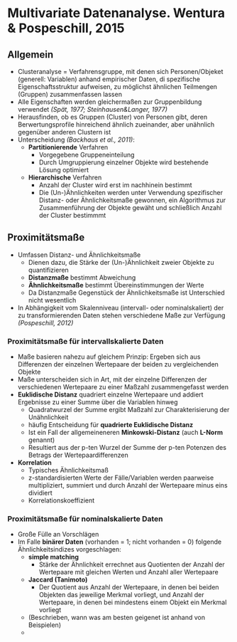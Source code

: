 # Multivariate Datenanalyse. Wentura & Pospeschill, 2015

## Allgemein
- Clusteranalyse = Verfahrensgruppe, mit denen sich Personen/Objeket (generell: Variablen) anhand empirischer Daten, di spezifische Eigenschaftsstruktur aufweisen, zu möglichst ähnlichen Teilmengen (Gruppen) zusammenfassen lassen
- Alle Eigenschaften werden gleichermaßen zur Gruppenbildung verwendet *(Spät, 1977; Steinhausen&Langer, 1977)*
- Herausfinden, ob es Gruppen (Cluster) von Personen gibt, deren Berwertungsprofile hinreichend ähnlich zueinander, aber unähnlich gegenüber anderen Clustern ist
- Unterscheidung *(Backhaus et al., 2011)*:
  - **Partitionierende** Verfahren
    - Vorgegebene Gruppeneinteilung
    - Durch Umgruppierung einzelner Objekte wird bestehende Lösung optimiert
  - **Hierarchische** Verfahren
    - Anzahl der Cluster wird erst im nachhinein bestimmt
    - Die (Un-)Ähnlichkeiten werden unter Verwendung spezifischer Distanz- oder Ähnlichkeitsmaße gewonnen, ein Algorithmus zur          Zusammenführung der Objekte gewäht und schließlich Anzahl der Cluster bestimmmt
      
## Proximitätsmaße
- Umfassen Distanz- und Ähnlichkeitsmaße
  - Dienen dazu, die Stärke der (Un-)Ähnlichkeit zweier Objekte zu quantifizieren
  - **Distanzmaße** bestimmt Abweichung
  - **Ähnlichkeitsmaße** bestimmt Übereinstimmungen der Werte
  - Da Distanzmaße Gegenstück der Ähnlichkeitsmaße ist Unterschied nicht wesentlich
- In Abhängigkeit vom Skalenniveau (intervall- oder nominalskaliert) der zu transformierenden Daten stehen verschiedene Maße zur    Verfügung *(Pospeschill, 2012)*
### Proximitätsmaße für intervallskalierte Daten
- Maße basieren nahezu auf gleichem Prinzip: Ergeben sich aus Differenzen der einzelnen Wertepaare der beiden zu vergleichenden Objekte
- Maße unterscheiden sich in Art, mit der einzelne Differenzen der verschiedenen Wertepaare zu einer Maßzahl zusammengefasst werden
- **Euklidische Distanz** quadriert einzelne Wertepaare und addiert Ergebnisse zu einer Summe über die Variablen hinweg
  - Quadratwurzel der Summe ergibt Maßzahl zur Charakterisierung der Unähnlichkeit
  - häufig Entscheidung für **quadrierte Euklidische Distanz**
  - Ist ein Fall der allgemeineneren **Minkowski-Distanz** (auch **L-Norm** genannt)
  - Resultiert aus der p-ten Wurzel der Summe der p-ten Potenzen des Betrags der Wertepaardifferenzen
- **Korrelation**
  - Typisches Ähnlichkeitsmaß
  - z-standardisierten Werte der Fälle/Variablen werden paarweise multipliziert, summiert und durch Anzahl der Wertepaare minus eins dividiert
  - Korrelationskoeffizient
### Proximitätsmaße für nominalskalierte Daten
- Große Fülle an Vorschlägen
- Im Falle **binärer Daten** (vorhanden = 1; nicht vorhanden = 0) folgende Ähnlichkeitsindizes vorgeschlagen:
  - **simple matching**
    - Stärke der Ähnlichkeit errechnet aus Quotienten der Anzahl der Wertepaare mit gleichen Werten und Anzahl aller Wertepaare
  - **Jaccard (Tanimoto)**
    - Der Quotient aus Anzahl der Wertepaare, in denen bei beiden Objekten das jeweilige Merkmal vorliegt, und Anzahl der Wertepaare, in denen bei mindestens einem Objekt ein Merkmal vorliegt
  - (Beschrieben, wann was am besten geigenet ist anhand von Beispielen)
  - 
  

